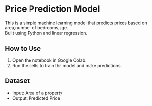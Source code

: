 # Price Prediction Model

This is a simple machine learning model that predicts prices based on area,number of bedrooms,age.  
Built using Python and linear regression.

## How to Use
1. Open the notebook in Google Colab.  
2. Run the cells to train the model and make predictions.  

## Dataset
- Input: Area of a property  
- Output: Predicted Price

